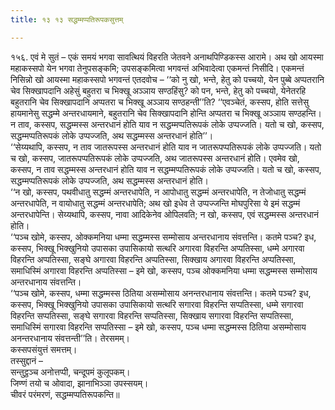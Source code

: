 ```yaml
---
title: १३ १३ सद्धम्मप्पतिरूपकसुत्तम्

---
```


१५६. एवं मे सुतं – एकं समयं भगवा सावत्थियं विहरति जेतवने अनाथपिण्डिकस्स आरामे। अथ खो आयस्मा महाकस्सपो येन भगवा तेनुपसङ्कमि; उपसङ्कमित्वा भगवन्तं अभिवादेत्वा एकमन्तं निसीदि। एकमन्तं निसिन्नो खो आयस्मा महाकस्सपो भगवन्तं एतदवोच – ‘‘को नु खो, भन्ते, हेतु को पच्चयो, येन पुब्बे अप्पतरानि चेव सिक्खापदानि अहेसुं बहुतरा च भिक्खू अञ्ञाय सण्ठहिंसु? को पन, भन्ते, हेतु को पच्चयो, येनेतरहि बहुतरानि चेव सिक्खापदानि अप्पतरा च भिक्खू अञ्ञाय सण्ठहन्ती’’ति? ‘‘एवञ्चेतं, कस्सप, होति सत्तेसु हायमानेसु सद्धम्मे अन्तरधायमाने, बहुतरानि चेव सिक्खापदानि होन्ति अप्पतरा च भिक्खू अञ्ञाय सण्ठहन्ति। न ताव, कस्सप, सद्धम्मस्स अन्तरधानं होति याव न सद्धम्मप्पतिरूपकं लोके उप्पज्जति। यतो च खो, कस्सप, सद्धम्मप्पतिरूपकं लोके उप्पज्जति, अथ सद्धम्मस्स अन्तरधानं होति’’।  
‘‘सेय्यथापि, कस्सप, न ताव जातरूपस्स अन्तरधानं होति याव न जातरूपप्पतिरूपकं लोके उप्पज्जति। यतो च खो, कस्सप, जातरूपप्पतिरूपकं लोके उप्पज्जति, अथ जातरूपस्स अन्तरधानं होति। एवमेव खो, कस्सप, न ताव सद्धम्मस्स अन्तरधानं होति याव न सद्धम्मप्पतिरूपकं लोके उप्पज्जति। यतो च खो, कस्सप, सद्धम्मप्पतिरूपकं लोके उप्पज्जति, अथ सद्धम्मस्स अन्तरधानं होति।  
‘‘न खो, कस्सप, पथवीधातु सद्धम्मं अन्तरधापेति, न आपोधातु सद्धम्मं अन्तरधापेति, न तेजोधातु सद्धम्मं अन्तरधापेति, न वायोधातु सद्धम्मं अन्तरधापेति; अथ खो इधेव ते उप्पज्जन्ति मोघपुरिसा ये इमं सद्धम्मं अन्तरधापेन्ति। सेय्यथापि, कस्सप, नावा आदिकेनेव ओपिलवति; न खो, कस्सप, एवं सद्धम्मस्स अन्तरधानं होति।  
‘‘पञ्च खोमे, कस्सप, ओक्कमनिया धम्मा सद्धम्मस्स सम्मोसाय अन्तरधानाय संवत्तन्ति। कतमे पञ्च? इध, कस्सप, भिक्खू भिक्खुनियो उपासका उपासिकायो सत्थरि अगारवा विहरन्ति अप्पतिस्सा, धम्मे अगारवा विहरन्ति अप्पतिस्सा, सङ्घे अगारवा विहरन्ति अप्पतिस्सा, सिक्खाय अगारवा विहरन्ति अप्पतिस्सा, समाधिस्मिं अगारवा विहरन्ति अप्पतिस्सा – इमे खो, कस्सप, पञ्च ओक्कमनिया धम्मा सद्धम्मस्स सम्मोसाय अन्तरधानाय संवत्तन्ति।  
‘‘पञ्च खोमे, कस्सप, धम्मा सद्धम्मस्स ठितिया असम्मोसाय अनन्तरधानाय संवत्तन्ति। कतमे पञ्च? इध, कस्सप, भिक्खू भिक्खुनियो उपासका उपासिकायो सत्थरि सगारवा विहरन्ति सप्पतिस्सा, धम्मे सगारवा विहरन्ति सप्पतिस्सा, सङ्घे सगारवा विहरन्ति सप्पतिस्सा, सिक्खाय सगारवा विहरन्ति सप्पतिस्सा, समाधिस्मिं सगारवा विहरन्ति सप्पतिस्सा – इमे खो, कस्सप, पञ्च धम्मा सद्धम्मस्स ठितिया असम्मोसाय अनन्तरधानाय संवत्तन्ती’’ति। तेरसमम्।  
कस्सपसंयुत्तं समत्तम्।  
तस्सुद्दानं –  
सन्तुट्ठञ्च अनोत्तप्पी, चन्दूपमं कुलूपकम्।  
जिण्णं तयो च ओवादा, झानाभिञ्ञा उपस्सयम्।  
चीवरं परंमरणं, सद्धम्मप्पतिरूपकन्ति॥  